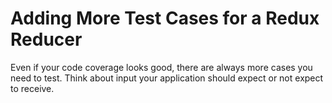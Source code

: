 # Adding More Test Cases for a Redux Reducer

<TimeStamp start="2:08" end="2:20">

Even if your code coverage looks good, there are always more cases you need to test. Think about input your application should expect or not expect to receive.

</TimeStamp>
